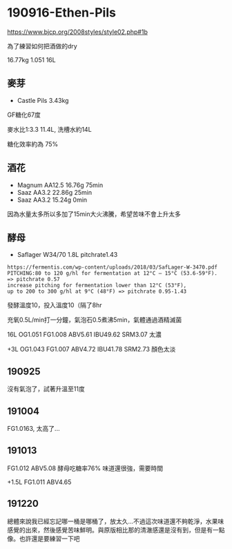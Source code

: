 # 190916-Ethen-Pils

https://www.bjcp.org/2008styles/style02.php#1b

為了練習如何把酒做的dry

16.77kg 1.051 16L

## 麥芽
* Castle Pils 3.43kg

GF糖化67度

麥水比1:3.3 11.4L, 洗槽水約14L

糖化效率約為 75%

## 酒花
* Magnum AA12.5 16.76g 75min
* Saaz AA3.2 22.86g 25min
* Saaz AA3.2 15.24g 0min

因為水量太多所以多加了15min大火沸騰，希望苦味不會上升太多

## 酵母

* Saflager W34/70 1.8L pitchrate1.43

```
https://fermentis.com/wp-content/uploads/2018/03/SafLager-W-3470.pdf
PITCHING:80 to 120 g/hl for fermentation at 12°C – 15°C (53.6-59°F).  => pitchrate 0.57
increase pitching for fermentation lower than 12°C (53°F), 
up to 200 to 300 g/hl at 9°C (48°F) => pitchrate 0.95-1.43
```

發酵溫度10，投入溫度10（隔了8hr

充氧0.5L/min打一分鐘，氣泡石0.5煮沸5min，氣體通過酒精滅菌

16L OG1.051 FG1.008 ABV5.61 IBU49.62 SRM3.07 太濃

+3L OG1.043 FG1.007 ABV4.72 IBU41.78 SRM2.73 顏色太淡

## 190925

沒有氣泡了，試著升溫至11度

## 191004

FG1.0163, 太高了...

## 191013

FG1.012 ABV5.08 酵母吃糖率76% 味道還很強，需要時間

+1.5L FG1.011 ABV4.65

## 191220

總體來說我已經忘記哪一桶是哪桶了，放太久...不過這次味道還不夠乾淨，水果味感覺的出來，然後感覺苦味鮮明。與原版相比那的清澈感還是沒有到，但是有一點像。也許還是要練習一下吧